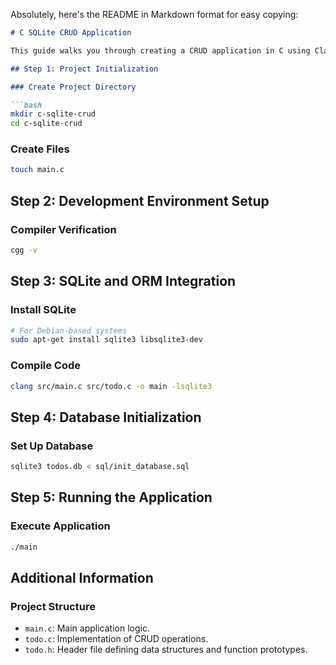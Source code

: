 Absolutely, here's the README in Markdown format for easy copying:

```markdown
# C SQLite CRUD Application

This guide walks you through creating a CRUD application in C using Clang and SQLite.

## Step 1: Project Initialization

### Create Project Directory

```bash
mkdir c-sqlite-crud
cd c-sqlite-crud
```

### Create Files

```bash
touch main.c
```

## Step 2: Development Environment Setup

### Compiler Verification

```bash
cgg -v
```

## Step 3: SQLite and ORM Integration

### Install SQLite

```bash
# For Debian-based systems
sudo apt-get install sqlite3 libsqlite3-dev
```

### Compile Code

```bash
clang src/main.c src/todo.c -o main -lsqlite3
```

## Step 4: Database Initialization

### Set Up Database

```bash
sqlite3 todos.db < sql/init_database.sql
```

## Step 5: Running the Application

### Execute Application

```bash
./main
```

## Additional Information

### Project Structure

- `main.c`: Main application logic.
- `todo.c`: Implementation of CRUD operations.
- `todo.h`: Header file defining data structures and function prototypes.
